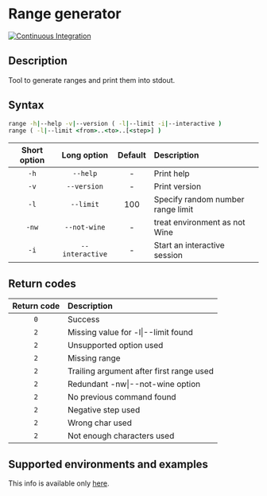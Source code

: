 # Range generator

[![Continuous Integration](https://github.com/Console-Utils/batch-range-util/actions/workflows/ci.yml/badge.svg)](https://github.com/Console-Utils/batch-range-util/actions/workflows/ci.yml)

## Description

Tool to generate ranges and print them into stdout.

## Syntax

```bat
range -h|--help -v|--version ( -l|--limit -i|--interactive )
range ( -l|--limit <from>..<to>..[<step>] )
```

| Short option |   Long option   | Default | Description                       |
| :----------: | :-------------: | :-----: | :-------------------------------- |
|     `-h`     |    `--help`     |    -    | Print help                        |
|     `-v`     |   `--version`   |    -    | Print version                     |
|     `-l`     |    `--limit`    |   100   | Specify random number range limit |
|    `-nw`     |  `--not-wine`   |    -    | treat environment as not Wine     |
|     `-i`     | `--interactive` |    -    | Start an interactive session      |

## Return codes

| Return code | Description                              |
| :---------: | :--------------------------------------- |
|     `0`     | Success                                  |
|     `2`     | Missing value for -l&#124;--limit found  |
|     `2`     | Unsupported option used                  |
|     `2`     | Missing range                            |
|     `2`     | Trailing argument after first range used |
|     `2`     | Redundant -nw&#124;--not-wine option     |
|     `2`     | No previous command found                |
|     `2`     | Negative step used                       |
|     `2`     | Wrong char used                          |
|     `2`     | Not enough characters used               |

## Supported environments and examples

This info is available only [here](https://console-utils.github.io/).
